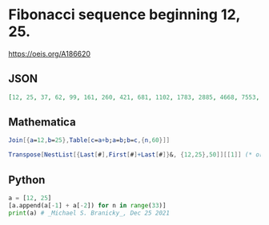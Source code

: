 # Fibonacci sequence beginning 12, 25\.
https://oeis.org/A186620
## JSON
```JSON
[12, 25, 37, 62, 99, 161, 260, 421, 681, 1102, 1783, 2885, 4668, 7553, 12221, 19774, 31995, 51769, 83764, 135533, 219297, 354830, 574127, 928957, 1503084, 2432041, 3935125, 6367166, 10302291, 16669457, 26971748, 43641205, 70612953, 114254158, 184867111]
```
## Mathematica
```Mathematica
Join[{a=12,b=25},Table[c=a+b;a=b;b=c,{n,60}]]
```
```Mathematica
Transpose[NestList[{Last[#],First[#]+Last[#]}&, {12,25},50]][[1]] (* or *) LinearRecurrence[{1,1},{12,25},40] (* _Harvey P. Dale_, Mar 13 2011 *)
```
## Python
```Python
a = [12, 25]
[a.append(a[-1] + a[-2]) for n in range(33)]
print(a) # _Michael S. Branicky_, Dec 25 2021
```
